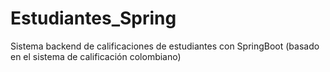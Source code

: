 # Estudiantes_Spring
Sistema backend de calificaciones de estudiantes con SpringBoot (basado en el sistema de calificación colombiano)
